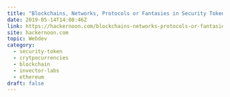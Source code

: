 ```yaml
---
title: "Blockchains, Networks, Protocols or Fantasies in Security Tokens: Part I"
date: 2019-05-14T14:08:46Z
link: https://hackernoon.com/blockchains-networks-protocols-or-fantasies-in-security-tokens-part-i-fa398947d8c5?source=rss----3a8144eabfe3---4&utm_medium=RSS&utm_source=hune
site: hackernoon.com
topic: Webdev
category:
  - security-token
  - crytpocurrencies
  - blockchain
  - invector-labs
  - ethereum
draft: false
---
```

